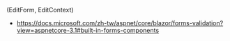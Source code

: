 (EditForm, EditContext)

* https://docs.microsoft.com/zh-tw/aspnet/core/blazor/forms-validation?view=aspnetcore-3.1#built-in-forms-components
